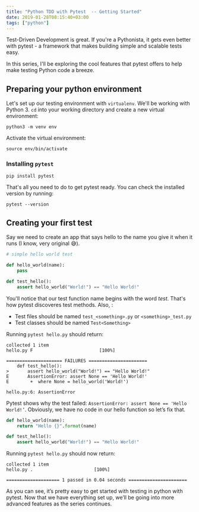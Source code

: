 ```yaml
---
title: "Python TDD with Pytest  -- Getting Started"
date: 2019-01-28T08:15:40+03:00
tags: ["python"]
---
```


Test-Driven Development is great. If you're a Pythonista, it gets even better with pytest - a framework that makes building simple and scalable tests easy.

In this series, I'll be exploring the cool features that pytest offers to help make testing Python code a breeze.

## Preparing your python environment

Let's set up our testing environment with `virtualenv`. We'll be working with Python 3. `cd` into your working directory and create a new virtual environment:

```shell
python3 -m venv env
```

Activate the virtual environment:

```shell
source env/bin/activate
```

### Installing `pytest`

```shell
pip install pytest
```

That's all you need to do to get pytest ready. You can check the installed version by running:

```shell
pytest --version
```

## Creating your first test

Say we need to create an app that says hello to the name you give it when it runs (I know, very original 😅).

```python
# simple hello world test

def hello_world(name):
    pass

def test_hello():
    assert hello_world("World!") == "Hello World!"
```

You'll notice that our test function name begins with the word _test_. That's how pytest discoveres test methods. Also, :

- Test files should be named `test_<something>.py` or `<something>_test.py`
- Test classes should be named `Test<Something>`

Running `pytest hello.py` should return:

```shell
collected 1 item
hello.py F                         [100%]

===================== FAILURES ======================
    def test_hello():
>       assert hello_world("World!") == "Hello World!"
E       AssertionError: assert None == 'Hello World!'
E        +  where None = hello_world('World!')

hello.py:6: AssertionError
```

Pytest shows why the test failed: `AssertionError: assert None == 'Hello World!’`. Obviously, we have no code in our hello function so let’s fix that.

```python
def hello_world(name):
    return "Hello {}".format(name)

def test_hello():
    assert hello_world("World!") == "Hello World!"
```

Running `pytest hello.py` should now return:

```shell
collected 1 item
hello.py .                       [100%]

==================== 1 passed in 0.04 seconds ======================
```

As you can see, it’s pretty easy to get started with testing in python with pytest. Now that we have everything set up, we’ll be going into more advanced features as the series continues.
